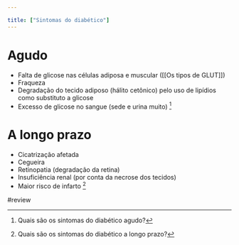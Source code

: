```yaml
---

title: ["Sintomas do diabético"]
---
```

# Agudo
+ Falta de glicose nas células adiposa e muscular ([[Os tipos de GLUT]])
+ Fraqueza
+ Degradação do tecido adiposo (hálito cetônico) pelo uso de lipídios como substituto a glicose
+ Excesso de glicose no sangue (sede e urina muito) [^344666]

[^344666]: Quais são os sintomas do diabético agudo?

# A longo prazo
+ Cicatrização afetada
+ Cegueira
+ Retinopatia (degradação da retina)
+ Insuficiência renal (por conta da necrose dos tecidos)
+ Maior risco de infarto [^234507]

[^234507]: Quais são os sintomas do diabético a longo prazo?

#review 
